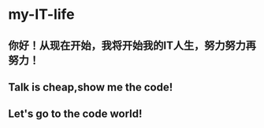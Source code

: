 # my-IT-life
## 你好！从现在开始，我将开始我的IT人生，努力努力再努力！
## Talk is cheap,show me the code!
## Let's go to the code world!

